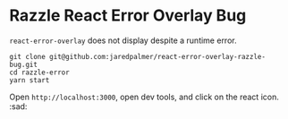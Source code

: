 # Razzle React Error Overlay Bug

`react-error-overlay` does not display despite a runtime error.

```
git clone git@github.com:jaredpalmer/react-error-overlay-razzle-bug.git
cd razzle-error
yarn start
```

Open `http://localhost:3000`, open dev tools, and click on the react icon. :sad:
